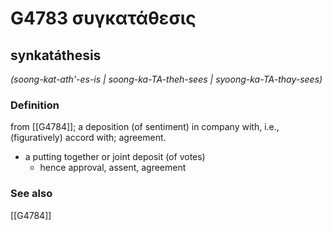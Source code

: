 # G4783 συγκατάθεσις

## synkatáthesis

_(soong-kat-ath'-es-is | soong-ka-TA-theh-sees | syoong-ka-TA-thay-sees)_

### Definition

from [[G4784]]; a deposition (of sentiment) in company with, i.e., (figuratively) accord with; agreement.

- a putting together or joint deposit (of votes)
  - hence approval, assent, agreement

### See also

[[G4784]]

